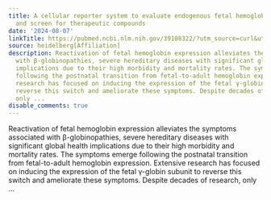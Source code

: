 ```yaml
---
title: A cellular reporter system to evaluate endogenous fetal hemoglobin induction
  and screen for therapeutic compounds
date: '2024-08-07'
linkTitle: https://pubmed.ncbi.nlm.nih.gov/39108322/?utm_source=curl&utm_medium=rss&utm_campaign=pubmed-2&utm_content=1FakS-2QOkCT8HsMOQP1bCRQ4YzyumYOmxmF0moLsQ3dFB1E9V&fc=20220326224207&ff=20240807181614&v=2.18.0.post9+e462414
source: heidelberg[Affiliation]
description: Reactivation of fetal hemoglobin expression alleviates the symptoms associated
  with β-globinopathies, severe hereditary diseases with significant global health
  implications due to their high morbidity and mortality rates. The symptoms emerge
  following the postnatal transition from fetal-to-adult hemoglobin expression. Extensive
  research has focused on inducing the expression of the fetal γ-globin subunit to
  reverse this switch and ameliorate these symptoms. Despite decades of research,
  only ...
disable_comments: true
---
```

Reactivation of fetal hemoglobin expression alleviates the symptoms associated with β-globinopathies, severe hereditary diseases with significant global health implications due to their high morbidity and mortality rates. The symptoms emerge following the postnatal transition from fetal-to-adult hemoglobin expression. Extensive research has focused on inducing the expression of the fetal γ-globin subunit to reverse this switch and ameliorate these symptoms. Despite decades of research, only ...